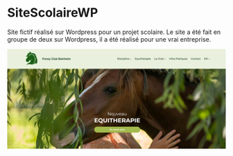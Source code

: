 # SiteScolaireWP
Site fictif réalisé sur Wordpress pour un projet scolaire. Le site a été fait en groupe de deux sur Wordpress, il a été réalisé pour une vrai entreprise. 

<img src="index.png">

